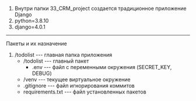 1. Внутри папки 33_CRM_project создается традиционное приложение Django
2. python=3.8.10
3. django=4.0.1
**************************
Пакеты и их назначение
1. /todolist --- главная папка приложения
   * /todolist --- главный пакет
     * .env --- файл с переменными окружения (SECRET_KEY, DEBUG)
   * /venv --- текущее виртуальное окружение
   * .gitignore --- файл игнорирования коммитов
   * requirements.txt --- файл установленных пакетов
   